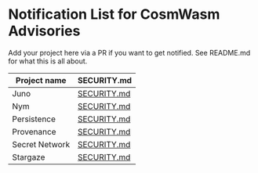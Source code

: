 # Notification List for CosmWasm Advisories

Add your project here via a PR if you want to get notified.
See README.md for what this is all about.

| Project name   | SECURITY.md                                                                              |
| -------------- | ---------------------------------------------------------------------------------------- |
| Juno           | [SECURITY.md](https://github.com/CosmosContracts/juno/blob/main/SECURITY.md)             |
| Nym            | [SECURITY.md](https://github.com/nymtech/nym/blob/develop/SECURITY.md)                   |
| Persistence    | [SECURITY.md](https://github.com/persistenceOne/persistenceCore/blob/master/SECURITY.md) |
| Provenance     | [SECURITY.md](https://github.com/provenance-io/provenance/blob/main/SECURITY.md)         |
| Secret Network | [SECURITY.md](https://github.com/scrtlabs/SecretNetwork/blob/master/SECURITY.md)         |
| Stargaze       | [SECURITY.md](https://github.com/public-awesome/stargaze/blob/main/SECURITY.md)          |
